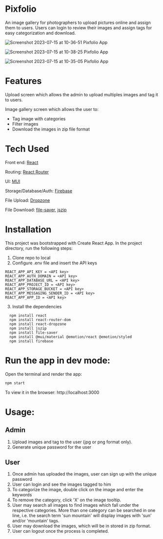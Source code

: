 
# Pixfolio

An image gallery for photographers to upload pictures online and assign them to users. Users can login to review their images and assign tags for easy categorization and download.

![Screenshot 2023-07-15 at 10-36-51 Pixfolio App](https://github.com/dexterch91/project2-bootcamp/assets/38061057/6ed84631-2c91-4307-8f79-ec7cde6eccc3)

![Screenshot 2023-07-15 at 10-38-25 Pixfolio App](https://github.com/dexterch91/project2-bootcamp/assets/38061057/03d3ac42-ca78-4968-9cd1-01d1d396a7c0)

![Screenshot 2023-07-15 at 10-35-05 Pixfolio App](https://github.com/dexterch91/project2-bootcamp/assets/38061057/4ce71dcc-073d-4066-a029-ef7a802982cd)

# Features

Upload screen which allows the admin to upload multiples images and tag it to users.

Image gallery screen which allows the user to:
* Tag image with categories
* Filter images
* Download the images in zip file format

# Tech Used
Front end: [React](https://react.dev)

Routing: [React Router](https://reactrouter.com/en/main)

UI: [MUI](https://mui.com)

Storage/Database/Auth: [Firebase](https://firebase.google.com/docs)

File Upload: [Dropzone](https://www.dropzone.dev)

File Download: [file-saver](https://www.npmjs.com/package/file-saver), [jszip](https://stuk.github.io/jszip)

# Installation
This project was bootstrapped with Create React App. In the project directory, run the following steps:

1. Clone repo to local
2. Configure .env file and insert the API keys
```
REACT_APP_API_KEY = <API key>
REACT_APP_AUTH_DOMAIN = <API key>
REACT_APP_DATABASE_URL = <API key>
REACT_APP_PROJECT_ID = <API key>
REACT_APP_STORAGE_BUCKET = <API key>
REACT_APP_MESSAGING_SENDER_ID = <API key>
REACT_APP_APP_ID = <API key>
```

3. Install the dependencies



```
  npm install react
  npm install react-router-dom
  npm install react-dropzone
  npm install jszip
  npm install file-saver
  npm install @mui/material @emotion/react @emotion/styled
  npm install firebase

```
# Run the app in dev mode:
Open the terminal and render the app: 
```bash
npm start
```

To view it in the browser: http://localhost:3000

# Usage:
## Admin
1. Upload images and tag to the user (jpg or png format only).
2. Generate unique password for the user

## User
1. Once admin has uploaded the images, user can sign up with the unique password
2. User can login and see the images tagged to him
3. To categorize the image, double click on the image and enter the keywords
4. To remove the category, click 'X' on the image tooltip.
5. User may search all images to find images which fall under the respective categories. More than one category can be searched in one line, i.e. the search term 'sun mountain' will display images with 'sun' and/or 'mountain' tags.
6. User may download the images, which will be in stored in zip format.
7. User can logout once the process is completed.
